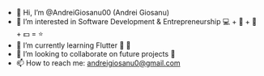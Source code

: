 - 👋 Hi, I’m @AndreiGiosanu00 (Andrei Giosanu)
- 👀 I’m interested in Software Development & Entrepreneurship 💻 + 📱 + 👔 + 💵 = ⭐
- 🌱 I’m currently learning Flutter 🤩 🚀 
- 💞️ I’m looking to collaborate on future projects 🤙
- 📫 How to reach me: andreigiosanu0@gmail.com

<!---
AndreiGiosanu00/AndreiGiosanu00 is a ✨ special ✨ repository because its `README.md` (this file) appears on your GitHub profile.
You can click the Preview link to take a look at your changes.
--->
